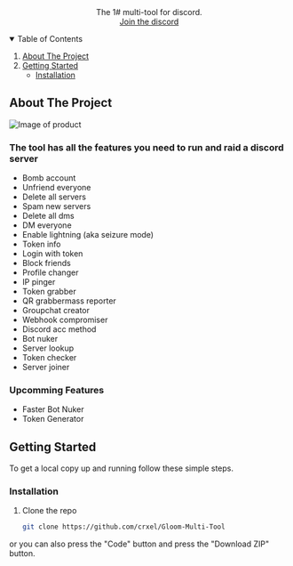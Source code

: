 <br />
<p align="center">

                 
  <h3 align="center"></h3>

  <p align="center">
    The 1# multi-tool for discord.  
    <br />
    <a href="https://dsc.gg/gloomx">Join the discord</a>
  </p>
</p>

<details open="open">
  <summary>Table of Contents</summary>
  <ol>
    <li>
      <a href="#about-the-project">About The Project</a>
      <ul>
      </ul>
    </li>
    <li>
      <a href="#getting-started">Getting Started</a>
      <ul>
        <li><a href="#installation">Installation</a></li>
      </ul>
    </li>
  </ol>
</details>

## About The Project

<img src="https://cdn.discordapp.com/attachments/987019645116637195/1049045635661320232/Untitled4_20221204143243.png" alt="Image of product">

### The tool has all the features you need to run and raid a discord server  

+ Bomb account
+ Unfriend everyone
+ Delete all servers
+ Spam new servers
+ Delete all dms
+ DM everyone
+ Enable lightning (aka seizure mode)
+ Token info
+ Login with token
+ Block friends
+ Profile changer
+ IP pinger
+ Token grabber
+ QR grabbermass reporter
+ Groupchat creator
+ Webhook compromiser
+ Discord acc method
+ Bot nuker
+ Server lookup
+ Token checker
+ Server joiner



### Upcomming Features

- Faster Bot Nuker
- Token Generator

## Getting Started

To get a local copy up and running follow these simple steps.

### Installation

1. Clone the repo
   ```sh
   git clone https://github.com/crxel/Gloom-Multi-Tool
   ```
or you can also press the "Code" button and press the "Download ZIP" button.

